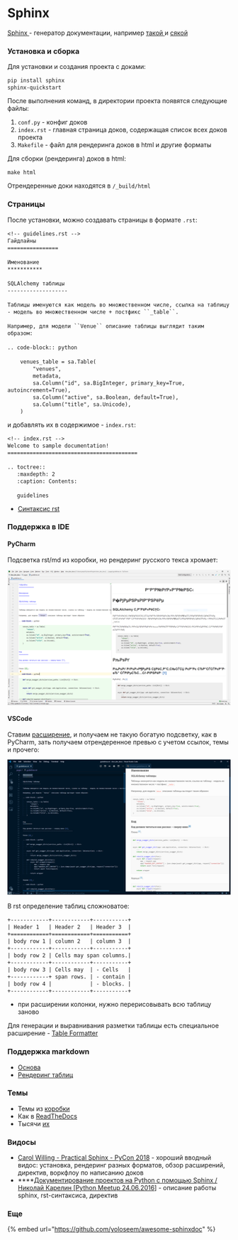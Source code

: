 # Sphinx

[Sphinx ](http://www.sphinx-doc.org/en/master/)- генератор документации, например [такой ](https://flask.palletsprojects.com/en/1.1.x/)и [сякой](https://docs.python.org/2.7/)

### Установка и сборка

Для установки и создания проекта с доками:

```text
pip install sphinx
sphinx-quickstart
```

После выполнения команд, в директории проекта появятся следующие файлы:

1. `conf.py` - конфиг доков
2. `index.rst` - главная страница доков, содержащая список всех доков проекта
3. `Makefile` - файл для рендеринга доков в html и другие форматы

Для сборки \(рендеринга\) доков в html:

```text
make html
```

Отрендеренные доки находятся в `/_build/html`

### Страницы

После установки, можно создавать страницы в формате `.rst`:

```text
<!-- guidelines.rst -->
Гайдлайны
================

Именование
***********

SQLAlchemy таблицы
-------------------

Таблицы именуются как модель во множественном числе, ссылка на таблицу - модель во множественном числе + постфикс ``_table``.

Например, для модели ``Venue`` описание таблицы выглядит таким образом:

.. code-block:: python

    venues_table = sa.Table(
        "venues",
        metadata,
        sa.Column("id", sa.BigInteger, primary_key=True, autoincrement=True),
        sa.Column("active", sa.Boolean, default=True),
        sa.Column("title", sa.Unicode),
    )
```

 и добавлять их в содержимое - `index.rst`:

```text
<!-- index.rst -->
Welcome to sample documentation!
=========================================

.. toctree::
   :maxdepth: 2
   :caption: Contents:

   guidelines
```

* [Синтаксис rst](http://www.sphinx-doc.org/en/master/usage/restructuredtext/basics.html)

### Поддержка в IDE

#### **PyCharm**

Подсветка rst/md из коробки, но рендеринг русского текса хромает:

![](.gitbook/assets/image.png)

#### **VSCode**

Ставим [расширение](https://marketplace.visualstudio.com/items?itemName=lextudio.restructuredtext), и получаем не такую богатую подсветку, как в PyCharm, зать получаем отрендеренное превью с учетом ссылок, темы и прочего:

![](.gitbook/assets/image%20%281%29.png)

В rst определение таблиц сложноватое:

```text
+------------+------------+-----------+
| Header 1   | Header 2   | Header 3  |
+============+============+===========+
| body row 1 | column 2   | column 3  |
+------------+------------+-----------+
| body row 2 | Cells may span columns.|
+------------+------------+-----------+
| body row 3 | Cells may  | - Cells   |
+------------+ span rows. | - contain |
| body row 4 |            | - blocks. |
+------------+------------+-----------+
```

+ при расширении колонки, нужно перерисовывать всю таблицу заново 

Для генерации и выравнивания разметки таблицы есть специальное расширение - [Table Formatter](https://marketplace.visualstudio.com/items?itemName=shuworks.vscode-table-formatter)

### Поддержка markdown

* [Основа](http://www.sphinx-doc.org/en/master/usage/markdown.html)
* [Рендеринг таблиц](https://pypi.org/project/sphinx-markdown-tables/)

### Темы

* Темы из [коробки](https://www.sphinx-doc.org/en/master/usage/theming.html#builtin-themes)
* Как в [ReadTheDocs](https://sphinx-rtd-theme.readthedocs.io/en/stable/)
* Тысячи [их](https://sphinx-themes.org)

### Видосы

* [Carol Willing - Practical Sphinx - PyCon 2018](https://www.youtube.com/watch?v=0ROZRNZkPS8) - хороший вводный видос: установка, рендеринг разных форматов, обзор расширений, директив, воркфлоу по написанию доков
* \*\*\*\*[Документирование проектов на Python с помощью Sphinx / Николай Карелин \[Python Meetup 24.06.2016\]](https://www.youtube.com/watch?v=xNSf1g4O4RU) - описание работы sphinx, rst-синтаксиса, директив

### Еще

{% embed url="https://github.com/yoloseem/awesome-sphinxdoc" %}

